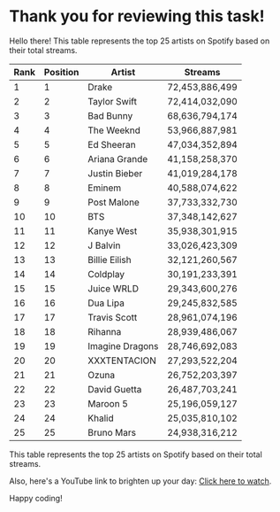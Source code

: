 # Thank you for reviewing this task!

Hello there! This table represents the top 25 artists on Spotify based on their total streams.

| Rank | Position | Artist        | Streams         |
|------|----------|---------------|----------------|
| 1    | 1        | Drake         | 72,453,886,499 |
| 2    | 2        | Taylor Swift  | 72,414,032,090 |
| 3    | 3        | Bad Bunny     | 68,636,794,174 |
| 4    | 4        | The Weeknd    | 53,966,887,981 |
| 5    | 5        | Ed Sheeran    | 47,034,352,894 |
| 6    | 6        | Ariana Grande | 41,158,258,370 |
| 7    | 7        | Justin Bieber | 41,019,284,178 |
| 8    | 8        | Eminem        | 40,588,074,622 |
| 9    | 9        | Post Malone   | 37,733,332,730 |
| 10   | 10       | BTS           | 37,348,142,627 |
| 11   | 11       | Kanye West    | 35,938,301,915 |
| 12   | 12       | J Balvin      | 33,026,423,309 |
| 13   | 13       | Billie Eilish | 32,121,260,567 |
| 14   | 14       | Coldplay      | 30,191,233,391 |
| 15   | 15       | Juice WRLD    | 29,343,600,276 |
| 16   | 16       | Dua Lipa      | 29,245,832,585 |
| 17   | 17       | Travis Scott  | 28,961,074,196 |
| 18   | 18       | Rihanna       | 28,939,486,067 |
| 19   | 19       | Imagine Dragons | 28,746,692,083 |
| 20   | 20       | XXXTENTACION  | 27,293,522,204 |
| 21   | 21       | Ozuna         | 26,752,203,397 |
| 22   | 22       | David Guetta  | 26,487,703,241 |
| 23   | 23       | Maroon 5      | 25,196,059,127 |
| 24   | 24       | Khalid        | 25,035,810,102 |
| 25   | 25       | Bruno Mars    | 24,938,316,212 |

This table represents the top 25 artists on Spotify based on their total streams.



Also, here's a YouTube link to brighten up your day: [Click here to watch](https://www.youtube.com/watch?v=uCg2BoKiuOM).

Happy coding!


